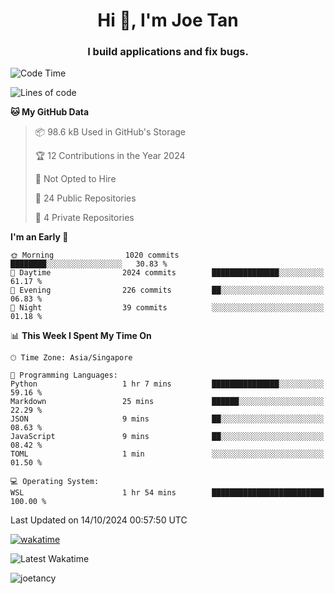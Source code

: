 <h1 align="center">Hi 👋, I'm Joe Tan</h1>
<h3 align="center">I build applications and fix bugs.</h3>

<!--START_SECTION:waka-->
![Code Time](http://img.shields.io/badge/Code%20Time-1%2C434%20hrs%2024%20mins-blue)

![Lines of code](https://img.shields.io/badge/From%20Hello%20World%20I%27ve%20Written-46.5%20million%20lines%20of%20code-blue)

**🐱 My GitHub Data** 

> 📦 98.6 kB Used in GitHub's Storage 
 > 
> 🏆 12 Contributions in the Year 2024
 > 
> 🚫 Not Opted to Hire
 > 
> 📜 24 Public Repositories 
 > 
> 🔑 4 Private Repositories 
 > 
**I'm an Early 🐤** 

```text
🌞 Morning                1020 commits        ████████░░░░░░░░░░░░░░░░░   30.83 % 
🌆 Daytime                2024 commits        ███████████████░░░░░░░░░░   61.17 % 
🌃 Evening                226 commits         ██░░░░░░░░░░░░░░░░░░░░░░░   06.83 % 
🌙 Night                  39 commits          ░░░░░░░░░░░░░░░░░░░░░░░░░   01.18 % 
```


📊 **This Week I Spent My Time On** 

```text
🕑︎ Time Zone: Asia/Singapore

💬 Programming Languages: 
Python                   1 hr 7 mins         ███████████████░░░░░░░░░░   59.16 % 
Markdown                 25 mins             ██████░░░░░░░░░░░░░░░░░░░   22.29 % 
JSON                     9 mins              ██░░░░░░░░░░░░░░░░░░░░░░░   08.63 % 
JavaScript               9 mins              ██░░░░░░░░░░░░░░░░░░░░░░░   08.42 % 
TOML                     1 min               ░░░░░░░░░░░░░░░░░░░░░░░░░   01.50 % 

💻 Operating System: 
WSL                      1 hr 54 mins        █████████████████████████   100.00 % 
```


 Last Updated on 14/10/2024 00:57:50 UTC
<!--END_SECTION:waka-->
[![wakatime](https://wakatime.com/badge/user/e0e3a0f0-6d69-4241-946d-0baaf7b91278.svg)](https://wakatime.com/@e0e3a0f0-6d69-4241-946d-0baaf7b91278)

![Latest Wakatime](https://github.com/joetancy/joetancy/workflows/Latest%20Wakatime/badge.svg)

<p align="left"> <img src="https://komarev.com/ghpvc/?username=joetancy" alt="joetancy" /> </p>

